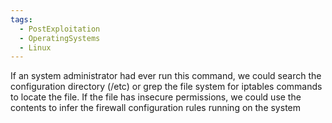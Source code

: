 ```yaml
---
tags:
  - PostExploitation
  - OperatingSystems
  - Linux
---
```


If an system administrator had ever run this command, we could search the configuration directory (/etc) or grep the file system for iptables commands to locate the file. If the file has insecure permissions, we could use the contents to infer the firewall configuration rules running on the system